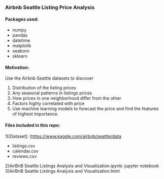 ### Airbnb Seattle Listing Price Analysis 

#### Packages used:
  - numpy
  - pandas
  - datetime
  - matplolib
  - seaborn
  - sklearn
  
#### Motivation:
Use the Airbnb Seattle datasets to discover
1) Distribution of the listing prices 
2) Any seasonal patterns in listings prices
3) How prices in one neighborhood differ from the other
4) Factors highly correlated with price
5) Use machine learning models to forecast the price and find the features of highest importance.

#### Files included in this repo:

1)[Dataset]: (https://www.kaggle.com/airbnb/seattle/data
- listings.csv  
- calendar.csv
- reviews.csv

2)AirBnB Seattle Listings Analysis and Visualization.ipynb: jupyter notebook
3)AirBnB Seattle Listings Analysis and Visualization.html

